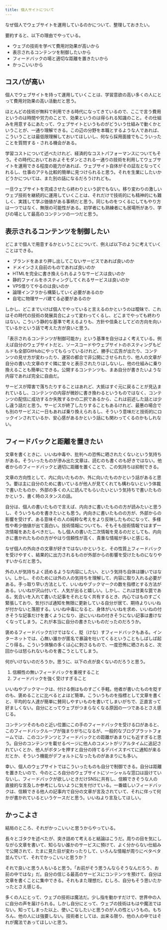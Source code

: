 ```yaml
---
title: 個人サイトについて
---
```


なぜ個人でウェブサイトを運用しているのかについて、整理しておきたい。

要約すると、以下の理由でやっている。

- ウェブの技術を学べて費用対効果が高いから
- 表示されるコンテンツを制御したいから
- フィードバックの場と適切な距離を置きたいから
- かっこいいから

## コスパが高い

個人でウェブサイトを持って運用していくことは、学習意欲の高い多くの人にとって費用対効果の高い活動だと思う。

ほとんどの技術が無料で利用できる時代になってきているので、ここで言う費用というのは時間や労力のことで、効果というのは得られる知識のこと。その仕組みを用意するにあたって、ウェブサイトというものがどういう仕組みで動くかということが、一通り理解できる。この辺の分野を本職とするような人であれば、こういうことは最低限理解しておいてほしいし、何なら採用面接でもこういったことを質問する・される機会がある。

学習コストについて述べたけれど、経済的なコストパフォーマンスについてもそう。その時代においておおよそモダンとされる一通りの技術を利用してウェブサイトを運用できる程度の能力があれば、ウェブサイト自体がその証左となってくれるし、仕事のアテも比較的簡単に見つけられると思う。それを生業にしたいかどうかについては、また別の話になるだろうけれども。

一旦ウェブサイトを完成させたら終わりという訳でもない。移り変わりの激しいウェブ技術を継続的に運用していくことは、それだけで技術的にも精神的にも難しく、実践して学ぶ価値がある事柄だと思う。同じものをつくるにしてもやり方は一つではなく、無限の可能性がある。初学者にも熟練者にも居場所があり、学びの場として最高のコンテンツの一つだと思う。

## 表示されるコンテンツを制御したい

どこまで個人で用意するかということについて、例えば以下のように考えていくことはできる。

- ブランドをあまり押し出してこないサービスであれば良いのか
- ドメインさえ自前のものであれば良いのか
- HTMLを完全に書き換えられるようなサービスは良いのか
- 静的ファイルをホスティングしてくれるサービスは良いのか
- VPS借りてやるのは良いのか
- 論理インフラから構築していく必要があるのか
- 自宅に物理サーバ建てる必要があるのか

しかし、どこまでいけば個人でやっていると言えるのかというのは曖昧で、これはその時代の技術の発展具合によって変わってくるし、どこまでやっても終わりはない。こういう静的な基準で考えるよりも、方針や信条としてどの方向を向いているかという話で考えた方が良いと思う。

「表示されるコンテンツが制御可能か」という基準を自分はよく考えている。例えば自分のウェブサイトだと、ソースコードやウェブサイトのホスティングもビルドも全部GitHubにやってもらっているけれど、勝手に広告が出たり、コンテンツの見せ方が変わったり、運営の都合で非公開にさせられたり、他人の文章が自分の書いた文章のすぐ隣に堂々と表示されたりはしないし、他の仕組みに乗り換えることも簡単にできる。公開するコンテンツも、まあ自分が書きたいような内容であれば完全に自由だ。

サービスが障害で落ちたりすることはあれど、大抵はすぐ元に戻ることが見込まれているし、コンテンツの内容が微妙に書き換わるというものではなく、コンテンツの配信に成功するか失敗するかの二択であるから、これは前述した話とは少し違う話だと思う。サービスが終了したりすることもあるけれど、最悪の場合でも別のサービスに一日もあれば乗り換えられるし、そういう意味だと技術的にロックインされているか、安心感があるかという話にも関わってくるのかもしれない。

## フィードバックと距離を置きたい

文章を書くときに、いいね中毒や、批判への恐怖に晒されたくないという気持ちがある。そういったものが滲み出た文章は、読むのも書くのも好きではない。他者からのフィードバックと適切に距離を置くことで、この気持ちは抑制できる。

文章の方向性として、内に向いたものか、外に向いたものかという話があると思う。要は主に自分のために書いているが他人が見てくれても構わないという体裁で書いたものか、外部の多くの人に読んでもらいたいという気持ちで書いたものかという、書く時のスタンスの話。

自分は、個人の書いたもので言えば、内向きに書いたものの方が読みたいと思うし、そういうものを書きたいとも思う。内向きに書いたものの方が、外部からの影響を受けず、ある意味その人の純粋な考えをより反映したものになって、多様性や希少価値が出て面白い。技術情報についても、そもそも技術情報ではまず一次情報をあたるべきだし、もし個人の書いた二次情報を見るのだとしても、内向きに書かれたものの方がやはり信頼性が高く、貴重な情報が多いと感じる。

なぜ個人の外向きの文章が好きではないかというと、その性質上フィードバックを受けやすく、結果的に出力されるものが外部からの影響を受けたものになりやすいからだと思う。

外の人が気持ちよく読めるような内容にしたい、という気持ち自体は嫌いではない。しかし、そのためには外の人の気持ちを理解して、内容に取り入れる必要がある。手っ取り早い方法として、いいねやブックマークの数を指標とする方法がある。いいねが沢山付いて、人気が出ると嬉しい。しかし、これは甘美な罠である。気合いを入れて書いた記事をそれとなく共有するとき、内心ではものすごく緊張しており、気付けば通知を無限に更新している自分が居て、期待よりいいねが付かないと落胆する。いいね中毒になると、身体がいいねを求め、いいねの付きそうな記事だけを書くようになり、逆にいいねの付きそうにない記事は書けなくなってしまう。これが本当に自分の書きたいものだったのだろうか。

褒めるフィードバックだけではなく、貶（けな）すフィードバックもある。インターネットでは、心無い誰かが匿名で暴論を吐いてくるということもしばしば起こり得る。こういう体験の多くは心に刺さるもので、一度恐怖に晒されると、次回からは怒られないものを書こうとしてしまう。

何がいけないのだろうか。思うに、以下の点が良くないのだろうと思う。

1. 信頼性の無いフィードバックを重視すること
2. フィードバックを強く受けすぎること

いいねやブックマークは、付ける側はものすごく手軽。他者が書いたものを貶すのも、褒めることに比べるとよほど簡単。こういうものを指標として文章を書くと、平均的な人達が簡単に賛同しやすいものを書いてしまいがちで、正直言って好ましくない。自分にとってウェブがつまらなくなる原因の一つであるとさえ感じる。

コンテンツそのものと近い位置にこの手のフィードバックを受ける口があると、このフィードバックループが強まりがちになるが、一般的なブログプラットフォームでは、このコンテンツとフィードバックとの距離があまりにも近すぎると思う。自分のコンテンツを載せるページに他人のコメントがリアルタイムに追記されていくとか、他人がボタンを押すと自分の持てるデバイスすべてに通知が来るだとか、そういう機能がデフォルトになったものがあまりにも多い。

幸い、個人のウェブサイトではこういったものも自分で制御できる。自分は距離を置きたいので、今のところ自分のウェブサイトにソーシャルな窓口は設けていないし、フィードバックが欲しいときだけSNSに共有し、信頼できそうな人の直接的な言及しか参考にしないように気を付けている。一番嬉しいフィードバックは、信頼できる他人の記事内で自分の文章が言及されていて、それに伴って何かが書かれているというケースだと思う。いいねより言及してほしい。

## かっこよさ

結局のところ、それがかっこいいと思うからやっている。

長々とゴタクを述べたが、突き詰めて考えると結論はこうだ。周りの目を気にしながら文章を書いて、知らない誰かのサービスに預けて、よく分からない仕組みで公開されて、たまに見た目が変わったりして、いろんな情報が周りにベタベタ並んでいて、それでかっこいいと思うか？

それで良いと思う人もいると思う。「お前がそう思うんならそうなんだろう、お前の中ではな」だ。自分の信じる最高のサービスにコンテンツを預けて、自分は文章を書くことに集中できる。それもまた理想だ。むしろ、自分もそう思いたかったとさえ感じる。

多くの人にとって、ウェブの技術は魔法だ。少し指を動かすだけで、世界中の人に自分の声を届けられる。しかし自分にとって、ウェブの技術はもはや魔法ではない。知ってしまった以上、使いこなしたいと思うのが人の性というもの。もちろん、他の人には強要しない。技術者としては、出来る限り、他の人の中ではそれが魔法であってほしいと思う。
